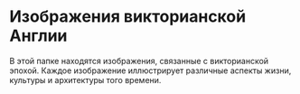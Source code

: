 # Изображения викторианской Англии

В этой папке находятся изображения, связанные с викторианской эпохой. 
Каждое изображение иллюстрирует различные аспекты жизни, культуры и архитектуры того времени.
